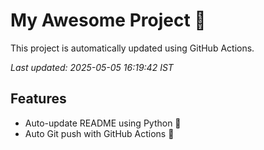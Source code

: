 # My Awesome Project 🚀

This project is automatically updated using GitHub Actions.

_Last updated: 2025-05-05 16:19:42 IST_

## Features
- Auto-update README using Python 🐍
- Auto Git push with GitHub Actions 🤖
